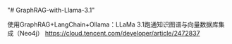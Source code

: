 "# GraphRAG-with-Llama-3.1" 

使用GraphRAG+LangChain+Ollama：LLaMa 3.1跑通知识图谱与向量数据库集成（Neo4j）
https://cloud.tencent.com/developer/article/2472837
